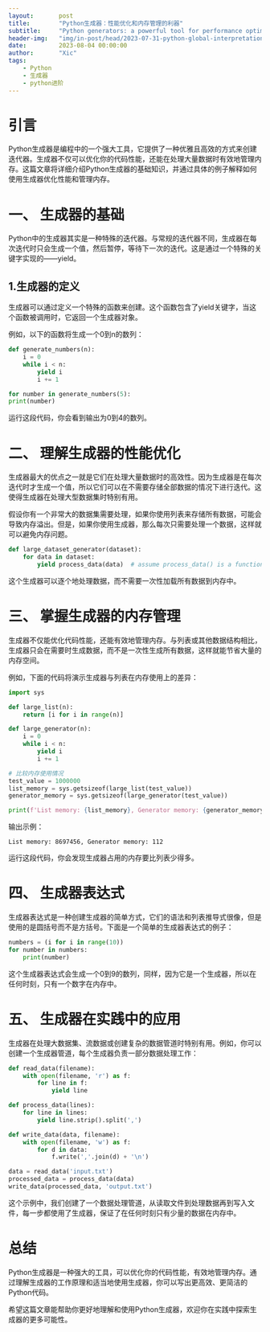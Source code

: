 ```yaml
---
layout:       post
title:        "Python生成器：性能优化和内存管理的利器"
subtitle:     "Python generators: a powerful tool for performance optimization and memory management"
header-img:   "img/in-post/head/2023-07-31-python-global-interpretation-lock.jpg"
date:         2023-08-04 00:00:00
author:       "Xic"
tags:
    - Python
    - 生成器
    - python进阶
---
```


# 引言
   Python生成器是编程中的一个强大工具，它提供了一种优雅且高效的方式来创建迭代器。生成器不仅可以优化你的代码性能，还能在处理大量数据时有效地管理内存。这篇文章将详细介绍Python生成器的基础知识，并通过具体的例子解释如何使用生成器优化性能和管理内存。

# 一、 生成器的基础
   Python中的生成器其实是一种特殊的迭代器。与常规的迭代器不同，生成器在每次迭代时只会生成一个值，然后暂停，等待下一次的迭代。这是通过一个特殊的关键字实现的——yield。

## 1.生成器的定义

生成器可以通过定义一个特殊的函数来创建。这个函数包含了yield关键字，当这个函数被调用时，它返回一个生成器对象。

例如，以下的函数将生成一个0到n的数列：

```python
def generate_numbers(n):
    i = 0
    while i < n:
        yield i
        i += 1

for number in generate_numbers(5):
print(number)
```
运行这段代码，你会看到输出为0到4的数列。

# 二、 理解生成器的性能优化

生成器最大的优点之一就是它们在处理大量数据时的高效性。因为生成器是在每次迭代时才生成一个值，所以它们可以在不需要存储全部数据的情况下进行迭代。这使得生成器在处理大型数据集时特别有用。

假设你有一个非常大的数据集需要处理，如果你使用列表来存储所有数据，可能会导致内存溢出。但是，如果你使用生成器，那么每次只需要处理一个数据，这样就可以避免内存问题。

```python
def large_dataset_generator(dataset):
    for data in dataset:
        yield process_data(data)  # assume process_data() is a function to process the data
```
这个生成器可以逐个地处理数据，而不需要一次性加载所有数据到内存中。

# 三、 掌握生成器的内存管理
   生成器不仅能优化代码性能，还能有效地管理内存。与列表或其他数据结构相比，生成器只会在需要时生成数据，而不是一次性生成所有数据，这样就能节省大量的内存空间。

例如，下面的代码将演示生成器与列表在内存使用上的差异：

```python
import sys

def large_list(n):
    return [i for i in range(n)]

def large_generator(n):
    i = 0
    while i < n:
        yield i
        i += 1

# 比较内存使用情况
test_value = 1000000
list_memory = sys.getsizeof(large_list(test_value))
generator_memory = sys.getsizeof(large_generator(test_value))

print(f'List memory: {list_memory}, Generator memory: {generator_memory}')
```
输出示例：
```
List memory: 8697456, Generator memory: 112
```

运行这段代码，你会发现生成器占用的内存要比列表少得多。

# 四、 生成器表达式

生成器表达式是一种创建生成器的简单方式，它们的语法和列表推导式很像，但是使用的是圆括号而不是方括号。下面是一个简单的生成器表达式的例子：

```python
numbers = (i for i in range(10))
for number in numbers:
    print(number)
```
这个生成器表达式会生成一个0到9的数列，同样，因为它是一个生成器，所以在任何时刻，只有一个数字在内存中。

# 五、 生成器在实践中的应用

生成器在处理大数据集、流数据或创建复杂的数据管道时特别有用。例如，你可以创建一个生成器管道，每个生成器负责一部分数据处理工作：

```python
def read_data(filename):
    with open(filename, 'r') as f:
        for line in f:
            yield line

def process_data(lines):
    for line in lines:
        yield line.strip().split(',')

def write_data(data, filename):
    with open(filename, 'w') as f:
        for d in data:
            f.write(','.join(d) + '\n')

data = read_data('input.txt')
processed_data = process_data(data)
write_data(processed_data, 'output.txt')
```
这个示例中，我们创建了一个数据处理管道，从读取文件到处理数据再到写入文件，每一步都使用了生成器，保证了在任何时刻只有少量的数据在内存中。

# 总结

Python生成器是一种强大的工具，可以优化你的代码性能，有效地管理内存。通过理解生成器的工作原理和适当地使用生成器，你可以写出更高效、更简洁的Python代码。

希望这篇文章能帮助你更好地理解和使用Python生成器，欢迎你在实践中探索生成器的更多可能性。